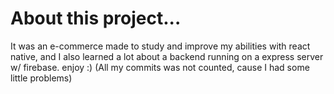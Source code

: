 # About this project...
It was an e-commerce made to study and improve my abilities with react native, and I also learned a lot about a backend running on a express server w/ firebase. enjoy :)
(All my commits was not counted, cause I had some little problems)
